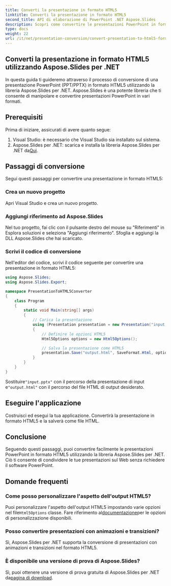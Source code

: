 ```yaml
---
title: Converti la presentazione in formato HTML5
linktitle: Converti la presentazione in formato HTML5
second_title: API di elaborazione di PowerPoint .NET Aspose.Slides
description: Scopri come convertire le presentazioni PowerPoint in formato HTML5 utilizzando Aspose.Slides per .NET. Conversione facile ed efficiente per la condivisione sul web.
type: docs
weight: 22
url: /it/net/presentation-conversion/convert-presentation-to-html5-format/
---
```

## Converti la presentazione in formato HTML5 utilizzando Aspose.Slides per .NET

In questa guida ti guideremo attraverso il processo di conversione di una presentazione PowerPoint (PPT/PPTX) in formato HTML5 utilizzando la libreria Aspose.Slides per .NET. Aspose.Slides è una potente libreria che ti consente di manipolare e convertire presentazioni PowerPoint in vari formati.

## Prerequisiti

Prima di iniziare, assicurati di avere quanto segue:

1. Visual Studio: è necessario che Visual Studio sia installato sul sistema.
2.  Aspose.Slides per .NET: scarica e installa la libreria Aspose.Slides per .NET da[Qui](https://downloads.aspose.com/slides/net).

## Passaggi di conversione

Segui questi passaggi per convertire una presentazione in formato HTML5:

### Crea un nuovo progetto

Apri Visual Studio e crea un nuovo progetto.

### Aggiungi riferimento ad Aspose.Slides

Nel tuo progetto, fai clic con il pulsante destro del mouse su "Riferimenti" in Esplora soluzioni e seleziona "Aggiungi riferimento". Sfoglia e aggiungi la DLL Aspose.Slides che hai scaricato.

### Scrivi il codice di conversione

Nell'editor del codice, scrivi il codice seguente per convertire una presentazione in formato HTML5:

```csharp
using Aspose.Slides;
using Aspose.Slides.Export;

namespace PresentationToHTML5Converter
{
    class Program
    {
        static void Main(string[] args)
        {
            // Carica la presentazione
            using (Presentation presentation = new Presentation("input.pptx"))
            {
                // Definire le opzioni HTML5
                Html5Options options = new Html5Options();

                // Salva la presentazione come HTML5
                presentation.Save("output.html", SaveFormat.Html, options);
            }
        }
    }
}
```

 Sostituire`"input.pptx"` con il percorso della presentazione di input e`"output.html"` con il percorso del file HTML di output desiderato.

## Eseguire l'applicazione

Costruisci ed esegui la tua applicazione. Convertirà la presentazione in formato HTML5 e la salverà come file HTML.

## Conclusione

Seguendo questi passaggi, puoi convertire facilmente le presentazioni PowerPoint in formato HTML5 utilizzando la libreria Aspose.Slides per .NET. Ciò ti consente di condividere le tue presentazioni sul Web senza richiedere il software PowerPoint.

## Domande frequenti

### Come posso personalizzare l'aspetto dell'output HTML5?

 Puoi personalizzare l'aspetto dell'output HTML5 impostando varie opzioni nel file`Html5Options` classe. Fare riferimento al[documentazione](https://reference.aspose.com/slides/net/aspose.slides.export/html5options)per le opzioni di personalizzazione disponibili.

### Posso convertire presentazioni con animazioni e transizioni?

Sì, Aspose.Slides per .NET supporta la conversione di presentazioni con animazioni e transizioni nel formato HTML5.

### È disponibile una versione di prova di Aspose.Slides?

 Sì, puoi ottenere una versione di prova gratuita di Aspose.Slides per .NET da[pagina di download](https://releases.aspose.com/slides/net).